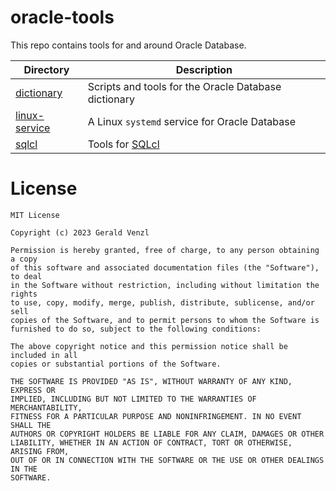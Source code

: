 # oracle-tools

This repo contains tools for and around Oracle Database.

| Directory                        | Description   |
|----------------------------------|---------------|
| [dictionary](./dictionary)       | Scripts and tools for the Oracle Database dictionary |
| [linux-service](./linux-service) | A Linux `systemd` service for Oracle Database
| [sqlcl](./sqlcl)                 | Tools for [SQLcl](https://www.oracle.com/database/sqldeveloper/technologies/sqlcl/) |

# License

```
MIT License

Copyright (c) 2023 Gerald Venzl

Permission is hereby granted, free of charge, to any person obtaining a copy
of this software and associated documentation files (the "Software"), to deal
in the Software without restriction, including without limitation the rights
to use, copy, modify, merge, publish, distribute, sublicense, and/or sell
copies of the Software, and to permit persons to whom the Software is
furnished to do so, subject to the following conditions:

The above copyright notice and this permission notice shall be included in all
copies or substantial portions of the Software.

THE SOFTWARE IS PROVIDED "AS IS", WITHOUT WARRANTY OF ANY KIND, EXPRESS OR
IMPLIED, INCLUDING BUT NOT LIMITED TO THE WARRANTIES OF MERCHANTABILITY,
FITNESS FOR A PARTICULAR PURPOSE AND NONINFRINGEMENT. IN NO EVENT SHALL THE
AUTHORS OR COPYRIGHT HOLDERS BE LIABLE FOR ANY CLAIM, DAMAGES OR OTHER
LIABILITY, WHETHER IN AN ACTION OF CONTRACT, TORT OR OTHERWISE, ARISING FROM,
OUT OF OR IN CONNECTION WITH THE SOFTWARE OR THE USE OR OTHER DEALINGS IN THE
SOFTWARE.
```
